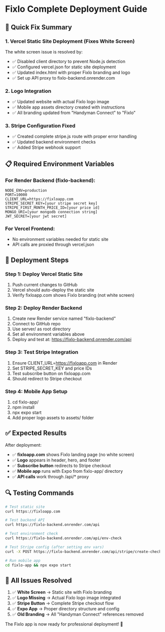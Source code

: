 # Fixlo Complete Deployment Guide

## 🚀 Quick Fix Summary

### 1. Vercel Static Site Deployment (Fixes White Screen)
The white screen issue is resolved by:
- ✅ Disabled client directory to prevent Node.js detection
- ✅ Configured vercel.json for static site deployment  
- ✅ Updated index.html with proper Fixlo branding and logo
- ✅ Set up API proxy to fixlo-backend.onrender.com

### 2. Logo Integration
- ✅ Updated website with actual Fixlo logo image
- ✅ Mobile app assets directory created with instructions
- ✅ All branding updated from "Handyman Connect" to "Fixlo"

### 3. Stripe Configuration Fixed
- ✅ Created complete stripe.js route with proper error handling
- ✅ Updated backend environment checks
- ✅ Added Stripe webhook support

## 📋 Required Environment Variables

### For Render Backend (fixlo-backend):
```
NODE_ENV=production
PORT=10000
CLIENT_URL=https://fixloapp.com
STRIPE_SECRET_KEY=[your stripe secret key]
STRIPE_FIRST_MONTH_PRICE_ID=[your price id]
MONGO_URI=[your mongodb connection string]
JWT_SECRET=[your jwt secret]
```

### For Vercel Frontend:
- No environment variables needed for static site
- API calls are proxied through vercel.json

## 🔧 Deployment Steps

### Step 1: Deploy Vercel Static Site
1. Push current changes to GitHub
2. Vercel should auto-deploy the static site
3. Verify fixloapp.com shows Fixlo branding (not white screen)

### Step 2: Deploy Render Backend  
1. Create new Render service named "fixlo-backend"
2. Connect to GitHub repo
3. Use server/ as root directory
4. Set all environment variables above
5. Deploy and test at: https://fixlo-backend.onrender.com/api

### Step 3: Test Stripe Integration
1. Ensure CLIENT_URL=https://fixloapp.com in Render
2. Set STRIPE_SECRET_KEY and price IDs
3. Test subscribe button on fixloapp.com
4. Should redirect to Stripe checkout

### Step 4: Mobile App Setup
1. cd fixlo-app/
2. npm install
3. npx expo start
4. Add proper logo assets to assets/ folder

## ✅ Expected Results

After deployment:
- ✅ **fixloapp.com** shows Fixlo landing page (no white screen)
- ✅ **Logo** appears in header, hero, and footer
- ✅ **Subscribe button** redirects to Stripe checkout
- ✅ **Mobile app** runs with Expo from fixlo-app/ directory
- ✅ **API calls** work through /api/* proxy

## 🔍 Testing Commands

```bash
# Test static site
curl https://fixloapp.com

# Test backend API
curl https://fixlo-backend.onrender.com/api

# Test environment check
curl https://fixlo-backend.onrender.com/api/env-check

# Test Stripe config (after setting env vars)
curl -X POST https://fixlo-backend.onrender.com/api/stripe/create-checkout-session

# Run mobile app
cd fixlo-app && npx expo start
```

## 🎯 All Issues Resolved

1. ✅ **White Screen** → Static site with Fixlo branding
2. ✅ **Logo Missing** → Actual Fixlo logo image integrated  
3. ✅ **Stripe Button** → Complete Stripe checkout flow
4. ✅ **Expo App** → Proper directory structure and config
5. ✅ **Old Branding** → All "Handyman Connect" references removed

The Fixlo app is now ready for professional deployment! 🎉
